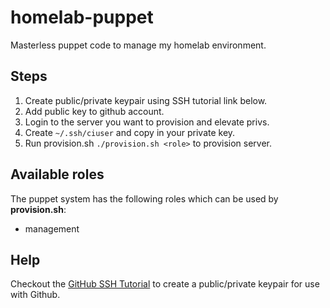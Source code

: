 # homelab-puppet
Masterless puppet code to manage my homelab environment.

## Steps
1. Create public/private keypair using SSH tutorial link below.
2. Add public key to github account.
3. Login to the server you want to provision and elevate privs.
4. Create `~/.ssh/ciuser` and copy in your private key.
5. Run provision.sh `./provision.sh <role>` to provision server.

## Available roles
The puppet system has the following roles which can be used by
**provision.sh**:
- management

## Help
Checkout the [GitHub SSH Tutorial](https://help.github.com/articles/generating-an-ssh-key/) to create a public/private keypair for use with Github.
